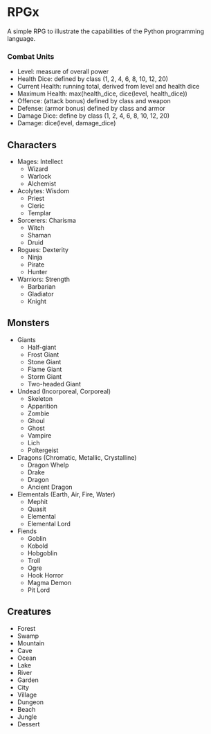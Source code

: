 # RPGx

A simple RPG to illustrate the capabilities of the Python programming language.


### Combat Units
- Level: measure of overall power
- Health Dice: defined by class (1, 2, 4, 6, 8, 10, 12, 20)
- Current Health: running total, derived from level and health dice
- Maximum Health: max(health_dice, dice(level, health_dice))
- Offence: (attack bonus) defined by class and weapon
- Defense: (armor bonus) defined by class and armor
- Damage Dice: define by class (1, 2, 4, 6, 8, 10, 12, 20)
- Damage: dice(level, damage_dice)

## Characters
- Mages: Intellect
    - Wizard
    - Warlock
    - Alchemist
- Acolytes: Wisdom
    - Priest
    - Cleric
    - Templar
- Sorcerers: Charisma
    - Witch
    - Shaman
    - Druid
- Rogues: Dexterity
    - Ninja
    - Pirate
    - Hunter
- Warriors: Strength
    - Barbarian
    - Gladiator
    - Knight

## Monsters
- Giants
    - Half-giant
    - Frost Giant
    - Stone Giant
    - Flame Giant
    - Storm Giant
    - Two-headed Giant
- Undead (Incorporeal, Corporeal)
    - Skeleton
    - Apparition
    - Zombie
    - Ghoul
    - Ghost
    - Vampire
    - Lich
    - Poltergeist
- Dragons (Chromatic, Metallic, Crystalline)
    - Dragon Whelp
    - Drake
    - Dragon
    - Ancient Dragon
- Elementals (Earth, Air, Fire, Water)
    - Mephit
    - Quasit
    - Elemental
    - Elemental Lord
- Fiends
    - Goblin
    - Kobold
    - Hobgoblin
    - Troll
    - Ogre
    - Hook Horror
    - Magma Demon
    - Pit Lord

## Creatures
- Forest
- Swamp
- Mountain
- Cave
- Ocean
- Lake
- River
- Garden
- City
- Village
- Dungeon
- Beach
- Jungle
- Dessert
